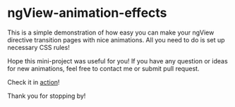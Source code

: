 ngView-animation-effects
========================

This is a simple demonstration of how easy you can make your ngView directive transition pages with nice animations. All you need to do is set up necessary CSS rules!

Hope this mini-project was useful for you! If you have any question or ideas for new animations, feel free to contact me or submit pull request.

Check it in [action][1]!

Thank you for stopping by!

[1]: http://dfsq.github.io/ngView-animation-effects/app
